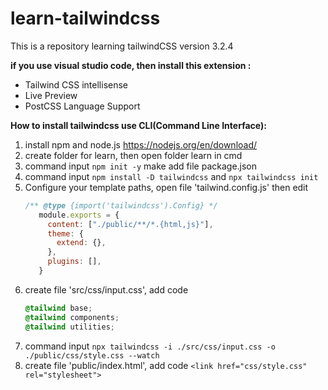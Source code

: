 # learn-tailwindcss
This is a repository learning tailwindCSS version 3.2.4

**if you use visual studio code, then install this extension :**
  - Tailwind CSS intellisense
  - Live Preview
  - PostCSS Language Support


**How to install tailwindcss use CLI(Command Line Interface):**
  1. install npm and node.js https://nodejs.org/en/download/
  2. create folder for learn, then open folder learn in cmd
  3. command input ```npm init -y``` make add file package.json
  4. command input ```npm install -D tailwindcss``` and ```npx tailwindcss init```
  5. Configure your template paths, open file 'tailwind.config.js' then edit
     ```js
     /** @type {import('tailwindcss').Config} */
        module.exports = {
          content: ["./public/**/*.{html,js}"],
          theme: {
            extend: {},
          },
          plugins: [],
        }
        ```
  6. create file 'src/css/input.css', add code
      ```css
      @tailwind base;
      @tailwind components;
      @tailwind utilities;
      ```
  7. command input ```npx tailwindcss -i ./src/css/input.css -o ./public/css/style.css --watch```
  8. create file 'public/index.html', add code 
    ```<link href="css/style.css" rel="stylesheet">```
